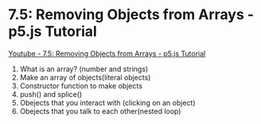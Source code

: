 #  7.5: Removing Objects from Arrays - p5.js Tutorial

[Youtube - 7.5: Removing Objects from Arrays - p5.js Tutorial](https://www.youtube.com/watch?v=tA_ZgruFF9k)

1.  What is an array? (number and strings) 
1.  Make an array of objects(literal objects) 
1.  Constructor function to make objects
1.  push() and splice()
1.  Obejects that you interact with (clicking on an object) 
1.  Obejects that you talk to each other(nested loop)


